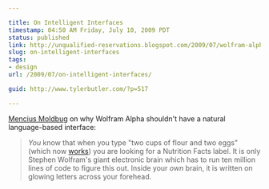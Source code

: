 ```yaml
---

title: On Intelligent Interfaces
timestamp: 04:50 AM Friday, July 10, 2009 PDT
status: published
link: http://unqualified-reservations.blogspot.com/2009/07/wolfram-alpha-and-hubristic-user.html
slug: on-intelligent-interfaces
tags:
- design
url: /2009/07/on-intelligent-interfaces/

guid: http://www.tylerbutler.com/?p=517

---
```


[Mencius Moldbug][2] on why Wolfram Alpha shouldn't have a natural language-based
interface:

> _You_ know that when you type "two cups of flour and two eggs" (which now
[works][1]) you are looking for a Nutrition Facts label. It is only Stephen
Wolfram's giant electronic brain which has to run ten million lines of code to
figure this out. Inside your _own_ brain, it is written on glowing letters
across your forehead.

   [1]: http://www82.wolframalpha.com/input/?i=two+cups+of+flour+and+two+eggs
   [2]: http://unqualified-reservations.blogspot.com/2009/07/wolfram-alpha-and-hubristic-user.html
 